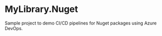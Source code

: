 # MyLibrary.Nuget
Sample project to demo CI/CD pipelines for Nuget packages using Azure DevOps.
#
#

